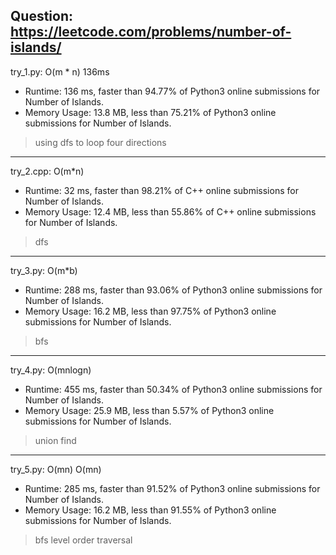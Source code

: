 Question: https://leetcode.com/problems/number-of-islands/
---

try_1.py: O(m * n) 136ms

* Runtime: 136 ms, faster than 94.77% of Python3 online submissions for Number of Islands.
* Memory Usage: 13.8 MB, less than 75.21% of Python3 online submissions for Number of Islands.

> using dfs to loop four directions

---

try_2.cpp: O(m*n)

* Runtime: 32 ms, faster than 98.21% of C++ online submissions for Number of Islands.
* Memory Usage: 12.4 MB, less than 55.86% of C++ online submissions for Number of Islands.

> dfs
        
---

try_3.py: O(m*b)

* Runtime: 288 ms, faster than 93.06% of Python3 online submissions for Number of Islands.
* Memory Usage: 16.2 MB, less than 97.75% of Python3 online submissions for Number of Islands.

> bfs

---

try_4.py: O(mnlogn)

* Runtime: 455 ms, faster than 50.34% of Python3 online submissions for Number of Islands.
* Memory Usage: 25.9 MB, less than 5.57% of Python3 online submissions for Number of Islands.

> union find

---

try_5.py: O(mn) O(mn)

* Runtime: 285 ms, faster than 91.52% of Python3 online submissions for Number of Islands.
* Memory Usage: 16.2 MB, less than 91.55% of Python3 online submissions for Number of Islands.

> bfs level order traversal
